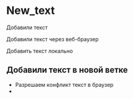 ﻿# New_text

Добавили текст

Добавили текст через веб-браузер

Добавить текст локально


## Добавили текст в новой ветке

* Разрешаем конфликт текст в браузер
* 

